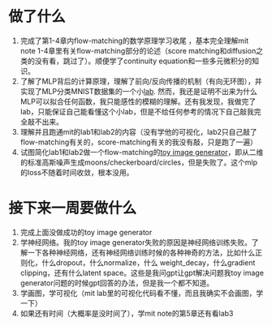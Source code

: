 # 做了什么

1. 完成了第1-4章内flow-matching的数学原理学习收尾 ，基本完全理解mit note 1-4章里有关flow-matching部分的论述（score matching和diffusion之类的没有看，跳过了）。顺便学了continuity equation和一些多元微积分的知识。
2. 了解了MLP背后的计算原理，理解了前向/反向传播的机制（有向无环图），并实现了MLP分类MNIST数据集的一个小[lab](https://github.com/hanbinzheng/generating-model/tree/main/python-baiscs/pytorch/NN). 然而，我还是证明不出来为什么MLP可以拟合任何函数，我只能感性的模糊的理解。还有我发现，我做完了lab，只能保证自己能看懂这个小lab，但是不给任何参考的情况下自己敲我完全敲不出来。
3. 理解并且跑通mit的lab1和lab2的内容（没有学他的可视化，lab2只自己敲了flow-matching有关的，score-matching有关的我没有敲，只是跑了一遍）
4. 试图简化lab1和lab2做一个flow-matching的[toy image generator](https://github.com/hanbinzheng/generating-model/tree/main/failed_proj)，即从二维的标准高斯噪声生成moons/checkerboard/circles，但是失败了。这个mlp的loss不随着时间收敛，根本没用。

# 接下来一周要做什么

1. 完成上面没做成功的toy image generator
2. 学神经网络。我的toy image generator失败的原因是神经网络训练失败。了解一下各种神经网络，还有神经网络训练时候的各种神奇的方法，比如什么正则化，什么dropout，什么normalize，什么 weight_decay，什么gradient clipping，还有什么latent space。这些是我问gpt让gpt解决问题我toy image generator问题的时候gpt回答的办法，但是我一个都不知道。
3. 学画图，学可视化（mit lab里的可视化代码看不懂，而且我确实不会画图，学一下）
4. 如果还有时间（大概率是没时间了），学mit note的第5章还有看lab3